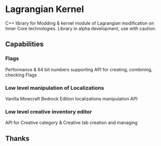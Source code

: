 # Lagrangian Kernel
С++ library for Modding & kernel module of Lagrangian modification on Inner Core technologies.
Library in alpha development, use with caution.

## Capabilities
### Flags
Performance & 64 bit numbers supporting API for creating, combining, checking Flags
### Low level manipulation of Localizations
Vanilla Minecraft Bedrock Edition localizations manipulation API
### Low level creative inventory editor
API for Creative category & Creative tab creation and managing
## Thanks